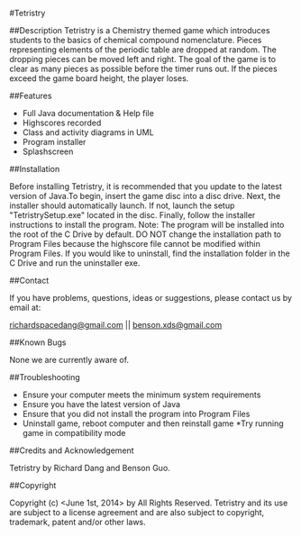 #Tetristry

##Description
Tetristry is a Chemistry themed game which introduces students to the basics of chemical compound nomenclature. Pieces representing elements of the periodic table are dropped at random. The dropping pieces can be moved left and right. The goal of the game is to clear as many pieces as possible before the timer runs out. If the pieces exceed the game board height, the player loses. 

##Features

* Full Java documentation & Help file
* Highscores recorded
* Class and activity diagrams in UML
* Program installer
* Splashscreen

	
##Installation

Before installing Tetristry, it is recommended that you update to 
the latest version of Java.To begin, insert the game disc into a 
disc drive. Next, the installer should automatically launch.
If not, launch the setup "TetristrySetup.exe" located in the disc.
Finally, follow the installer instructions to install the program. 
Note: The program will be installed into the root of the C Drive 
by default. DO NOT change the installation path to Program Files 
because the highscore file cannot be modified within Program Files.
If you would like to uninstall, find the installation folder in
the C Drive and run the uninstaller exe.

##Contact 

If you have problems, questions, ideas or suggestions, please contact
 us by email at:
 
richardspacedang@gmail.com 	|| 	benson.xds@gmail.com

##Known Bugs
	
None we are currently aware of.

##Troubleshooting

* Ensure your computer meets the minimum system requirements
* Ensure you have the latest version of Java
* Ensure that you did not install the program into Program Files
* Uninstall game, reboot computer and then reinstall game
	*Try running game in compatibility mode
	

##Credits and Acknowledgement

Tetristry by Richard Dang and Benson Guo. 

##Copyright

Copyright (c) <June 1st, 2014> by <RBCS Inc.> All Rights Reserved.
Tetristry and its use are subject to a license agreement and are
also subject to copyright, trademark, patent and/or other laws. 

